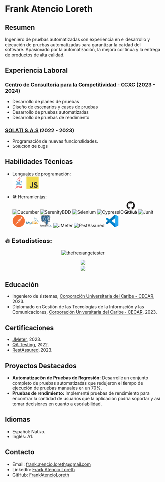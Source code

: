 # Frank Atencio Loreth

## Resumen
Ingeniero de pruebas automatizadas con experiencia en el desarrollo y ejecución de pruebas automatizadas para garantizar la calidad del software. Apasionado por la automatización, la mejora continua y la entrega de productos de alta calidad.

## Experiencia Laboral

### [Centro de Consultoria para la Competitividad - CCXC](https://ccxc.co/) (2023 - 2024)
- Desarrollo de planes de pruebas
- Diseño de escenarios y casos de pruebas
- Desarrollo de pruebas automatizadas
- Desarrollo de pruebas de rendimiento

### [SOLATI S.A.S](https://www.solati.co/) (2022 - 2023)
- Programación de nuevas funcionalidades.
- Solución de bugs

## Habilidades Técnicas
- Lenguajes de programación:
  <br>
  <img src="https://github.com/devicons/devicon/blob/master/icons/java/java-original-wordmark.svg" title="Java" alt="Java" width="40" height="40"/>
  <img src="https://github.com/devicons/devicon/blob/master/icons/javascript/javascript-original.svg" title="JavaScript" alt="JavaScript" width="40" height="40"/>
  
- :hammer_and_wrench: Herramientas:
  <br>
  <img src="https://browserstack.wpenginepowered.com/wp-content/uploads/2023/12/Cucumber-integrations.svg" title="Cucumber" alt="Cucumber" width="40" height="40"/>
  <img src="https://browserstack.wpenginepowered.com/wp-content/uploads/2024/01/Serenity-BDD-icon.svg" title="SerenityBDD" alt="SerenityBDD" width="40" height="40"/>
  <img src="https://browserstack.wpenginepowered.com/wp-content/uploads/2019/05/BrowserStack-Integration-with-Selenium.svg" title="Selenium" alt="Selenium" width="40" height="40"/>
  <img src="https://browserstack.wpenginepowered.com/wp-content/uploads/2020/07/CypressLogo@2x.png" title="CypressIO" alt="CypressIO" width="40" height="40"/>
  <img src="https://github.com/devicons/devicon/blob/master/icons/github/github-original-wordmark.svg" title="Github" alt="Github" width="40" height="40"/>
  <img src="https://browserstack.wpenginepowered.com/wp-content/uploads/2024/01/JUnit-icon.svg" title="Junit" alt="Junit" width="40" height="40"/>
  <img src="https://github.com/devicons/devicon/blob/master/icons/postman/postman-original.svg" title="Postman" alt="Postman" width="40" height="40"/>
  <img src="https://github.com/devicons/devicon/blob/master/icons/mysql/mysql-original-wordmark.svg" title="MySQL" alt="Mysql" width="40" height="40"/>
  <img src="https://github.com/devicons/devicon/blob/master/icons/postgresql/postgresql-original-wordmark.svg" title="MySQL" alt="Mysql" width="40" height="40"/>
  <img src="https://jmeter.apache.org/images/jmeter_square.svg" title="JMeter" alt="JMeter" width="40" height="40"/>
  <img src="https://avatars.githubusercontent.com/u/19369327?s=200&v=4" title="RestAssured" alt="RestAssured" width="40" height="40"/>
  <img src="https://github.com/devicons/devicon/blob/master/icons/vscode/vscode-original.svg" title="RestAssured" alt="RestAssured" width="40" height="40"/>

## :fire: Estadisticas:
<p align="center"> <a href="https://github.com/ryo-ma/github-profile-trophy"><img src="https://github-profile-trophy.vercel.app/?username=FrankAtencioLoreth" alt="thefreerangetester" /></a> </p>
<div align="center">  
  <img src="http://github-readme-streak-stats.herokuapp.com?user=thefreerangetester&theme=dark&background=000000" width="600"/>
</div>
<div align="center">
  <img src="https://github-readme-stats.vercel.app/api/top-langs/?username=thefreerangetester&layout=compact&theme=vision-friendly-dark" width="600"/>
</div>

## Educación
- Ingeniero de sistemas, [Corporación Universitaria del Caribe - CECAR](https://cecar.edu.co/), 2023.
- Diplomado en Gestión de las Tecnologías de la Información y las Comunicaciones, [Corporación Universitaria del Caribe - CECAR](https://cecar.edu.co/), 2023.

## Certificaciones
- [JMeter](https://www.udemy.com/certificate/UC-f072d025-f17f-4a36-8827-13317c5f7d28/), 2023.
- [QA Testing](https://www.udemy.com/certificate/UC-9bb0793c-15eb-4627-a1db-2c75046f21f5/), 2022.
- [RestAssured](https://www.udemy.com/certificate/UC-58af7eb2-4bc2-4e99-8cae-9d9ee4da0589/), 2023.

## Proyectos Destacados
- **Automatización de Pruebas de Regresión:** Desarrollé un conjunto completo de pruebas automatizadas que redujeron el tiempo de ejecución de pruebas manuales en un 70%.
- **Pruebas de rendimiento:** Implementé pruebas de rendimiento para encontrar la cantidad de usuarios que la aplicación podría soportar y así tomar decisiones en cuanto a escalabilidad.

## Idiomas
- Español: Nativo.
- Inglés: A1.

## Contacto
- Email: frank.atencio.loreth@gmail.com
- LinkedIn: [Frank Atencio Loreth](https://www.linkedin.com/in/frank-atencio-loreth-7b8ba3229/)
- GitHub: [FrankAtencioLoreth](https://github.com/FrankAtencioLoreth)

